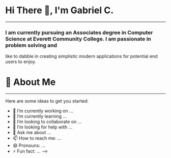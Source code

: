 # Hi There 👋, I'm Gabriel C.

 --- 

 ### I am currently pursuing an Associates degree in Computer Science at Everett Community College. I am passionate in problem solving and <br>
 like to dabble in creating simplistic modern applications for potential end users to enjoy.

# 🚀 About Me

 --- 

Here are some ideas to get you started:

- 🔭 I’m currently working on ...
- 🌱 I’m currently learning ...
- 👯 I’m looking to collaborate on ...
- 🤔 I’m looking for help with ...
- 💬 Ask me about ...
- 📫 How to reach me: ...
- 😄 Pronouns: ...
- ⚡ Fun fact: ...
-->

